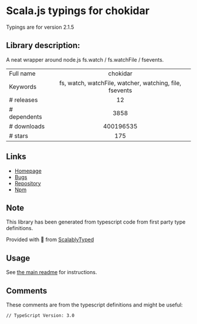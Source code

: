 
# Scala.js typings for chokidar

Typings are for version 2.1.5

## Library description:
A neat wrapper around node.js fs.watch / fs.watchFile / fsevents.

|                    |                 |
| ------------------ | :-------------: |
| Full name          | chokidar |
| Keywords           | fs, watch, watchFile, watcher, watching, file, fsevents |
| # releases         | 12 |
| # dependents       | 3858 |
| # downloads        | 400196535 |
| # stars            | 175 |

## Links
- [Homepage](https://github.com/paulmillr/chokidar)
- [Bugs](https://github.com/paulmillr/chokidar/issues)
- [Repository](https://github.com/paulmillr/chokidar)
- [Npm](https://www.npmjs.com/package/chokidar)
    


## Note
This library has been generated from typescript code from first party type definitions.

Provided with :purple_heart: from [ScalablyTyped](https://github.com/oyvindberg/ScalablyTyped)

## Usage
See [the main readme](../../readme.md) for instructions.

## Comments

These comments are from the typescript definitions and might be useful:
```
// TypeScript Version: 3.0

```

